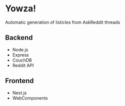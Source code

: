 # Yowza!

Automatic generation of listicles from AskReddit threads

## Backend

- Node.js
- Express
- CouchDB
- Reddit API

## Frontend

- Next.js
- WebComponents

